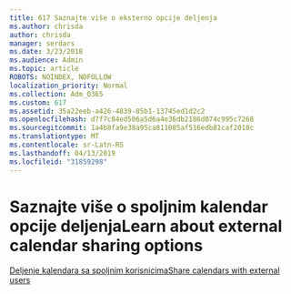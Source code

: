 ```yaml
---
title: 617 Saznajte više o eksterno opcije deljenja
ms.author: chrisda
author: chrisda
manager: serdars
ms.date: 3/23/2018
ms.audience: Admin
ms.topic: article
ROBOTS: NOINDEX, NOFOLLOW
localization_priority: Normal
ms.collection: Adm_O365
ms.custom: 617
ms.assetid: 35a22eeb-a426-4839-85b1-13745ed1d2c2
ms.openlocfilehash: d7f7c84ed506a5d6a4e36db2186d074c995c7268
ms.sourcegitcommit: 1a4b8fa9e38a95ca811085af516edb81caf2018c
ms.translationtype: MT
ms.contentlocale: sr-Latn-RS
ms.lasthandoff: 04/13/2019
ms.locfileid: "31859298"
---
```

# <a name="learn-about-external-calendar-sharing-options"></a><span data-ttu-id="5f644-102">Saznajte više o spoljnim kalendar opcije deljenja</span><span class="sxs-lookup"><span data-stu-id="5f644-102">Learn about external calendar sharing options</span></span>

[<span data-ttu-id="5f644-103">Deljenje kalendara sa spoljnim korisnicima</span><span class="sxs-lookup"><span data-stu-id="5f644-103">Share calendars with external users</span></span>](https://support.office.com/article/FB00DD4E-2D5F-4E8D-8FF4-94B2CF002BDD)
